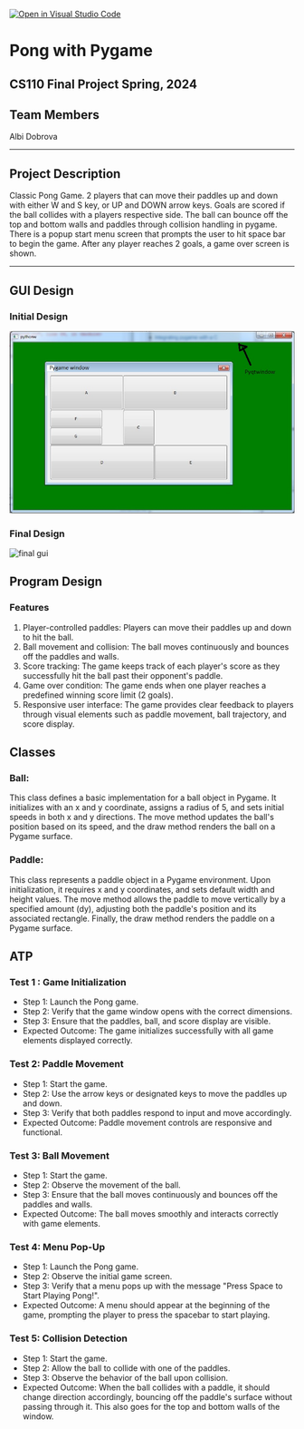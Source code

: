 [![Open in Visual Studio Code](https://classroom.github.com/assets/open-in-vscode-718a45dd9cf7e7f842a935f5ebbe5719a5e09af4491e668f4dbf3b35d5cca122.svg)](https://classroom.github.com/online_ide?assignment_repo_id=14588114&assignment_repo_type=AssignmentRepo)



# Pong with Pygame
## CS110 Final Project Spring, 2024

## Team Members

Albi Dobrova

***

## Project Description

Classic Pong Game. 2 players that can move their paddles up and down with either W and S key, or UP and DOWN arrow keys. Goals are scored if the ball collides with a players respective side. The ball can bounce off the top and bottom walls and paddles through collision handling in pygame. There is a popup start menu screen that prompts the user to hit space bar to begin the game. After any player reaches 2 goals, a game over screen is shown. 

***    

## GUI Design

### Initial Design

![initial gui](assets/gui.jpg)

### Final Design

![final gui](assets/finalgui.jpg)

## Program Design

### Features

1. Player-controlled paddles: Players can move their paddles up and down to hit the ball.
2. Ball movement and collision: The ball moves continuously and bounces off the paddles and walls.
3. Score tracking: The game keeps track of each player's score as they successfully hit the ball past their opponent's paddle.
4. Game over condition: The game ends when one player reaches a predefined winning score limit (2 goals).
5. Responsive user interface: The game provides clear feedback to players through visual elements such as paddle movement, ball trajectory, and score display.

## Classes

### Ball:
 This class defines a basic implementation for a ball object in Pygame. It initializes with an x and y coordinate, assigns a radius of 5, and sets initial speeds in both x and y directions. The move method updates the ball's position based on its speed, and the draw method renders the ball on a Pygame surface.

### Paddle:
 This class represents a paddle object in a Pygame environment. Upon initialization, it requires x and y coordinates, and sets default width and height values. The move method allows the paddle to move vertically by a specified amount (dy), adjusting both the paddle's position and its associated rectangle. Finally, the draw method renders the paddle on a Pygame surface.

## ATP

### Test 1 : Game Initialization

- Step 1: Launch the Pong game.
- Step 2: Verify that the game window opens with the correct dimensions.
- Step 3: Ensure that the paddles, ball, and score display are visible.
- Expected Outcome: The game initializes successfully with all game elements displayed correctly.

### Test 2: Paddle Movement

- Step 1: Start the game.
- Step 2: Use the arrow keys or designated keys to move the paddles up and down.
- Step 3: Verify that both paddles respond to input and move accordingly.
- Expected Outcome: Paddle movement controls are responsive and functional.

### Test 3: Ball Movement

- Step 1: Start the game.
- Step 2: Observe the movement of the ball.
- Step 3: Ensure that the ball moves continuously and bounces off the paddles and walls.
- Expected Outcome: The ball moves smoothly and interacts correctly with game elements.

### Test 4: Menu Pop-Up

- Step 1: Launch the Pong game.
- Step 2: Observe the initial game screen.
- Step 3: Verify that a menu pops up with the message "Press Space to Start Playing Pong!".
- Expected Outcome: A menu should appear at the beginning of the game, prompting the player to press the spacebar to start playing.

### Test 5: Collision Detection

- Step 1: Start the game.
- Step 2: Allow the ball to collide with one of the paddles.
- Step 3: Observe the behavior of the ball upon collision.
- Expected Outcome: When the ball collides with a paddle, it should change direction accordingly, bouncing off the paddle's surface without passing through it. This also goes for the top and bottom walls of the window.